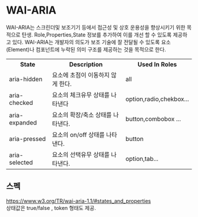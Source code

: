 # WAI-ARIA

WAI-ARIA는 스크린더및 보조기기 등에서 접근성 및 상호 운용성을 향상시키기 위한 목적으로 탄생. Role,Properties,State 정보를 추가하여 이를 개선 할 수 있도록 제공하고 있다.
WAI-ARIA는 개발자의 의도가 보조 기술에 잘 전달될 수 있도록 요소(Element)나 컴포넌트에 누락된 의미 구조를 제공하는 것을 목적으로 한다.

<table>
<tr>
<th>State</th>
<th>Description</th>
<th>Used In Roles</th>
</tr>
<tr>
<td>aria-hidden</td>
<td>요소에 초점이 이동하지 않게 한다.</td>
<td>all</td>
</tr>
<tr>
<td>aria-checked</td>
<td>요소의 체크유무 상태를 나타낸다</td>
<td>option,radio,chekbox...</td>
</tr>
<tr>
<td>aria-expanded</td>
<td>요소의 확장/축소 상태를 나타낸다.</td>
<td>button,combobox ...</td>
</tr>
<tr>
<td>aria-pressed</td>
<td>요소의 on/off 상태를 나타낸다.</td>
<td>button</td>
</tr>
<tr>
<td>aria-selected</td>
<td>요소의 선택유무 상태를 나타낸다.</td>
<td>option,tab...</td>
</tr>
</table>

## 스펙
https://www.w3.org/TR/wai-aria-1.1/#states_and_properties
<br>
상태값은 true/false , token 형태도 제공.

